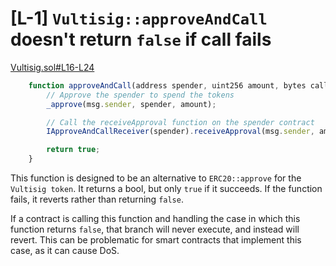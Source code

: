 # [L-1] `Vultisig::approveAndCall` doesn't return `false` if call fails

[Vultisig.sol#L16-L24](https://github.com/code-423n4/2024-06-vultisig/blob/main/hardhat-vultisig/contracts/Vultisig.sol#L16-L24)
```javascript
    function approveAndCall(address spender, uint256 amount, bytes calldata extraData) external returns (bool) {
        // Approve the spender to spend the tokens
        _approve(msg.sender, spender, amount);

        // Call the receiveApproval function on the spender contract
        IApproveAndCallReceiver(spender).receiveApproval(msg.sender, amount, address(this), extraData);

        return true;
    }
```

This function is designed to be an alternative to `ERC20::approve` for the `Vultisig token`. It returns a bool, but only `true` if it succeeds. If the function fails, it reverts rather than returning `false`.

If a contract is calling this function and handling the case in which this function returns `false`, that branch will never execute, and instead will revert. This can be problematic for smart contracts that implement this case, as it can cause DoS.